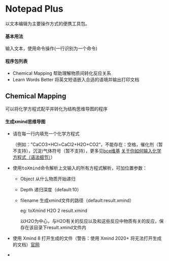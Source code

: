 # Notepad Plus

以文本编辑为主要操作方式的便携工具包。

#### 基本用法

输入文本，使用命令操作(一行识别为一个命令)

#### 程序包列表

- Chemical Mapping 帮助理解物质间转化反应关系
- Learn Words Better 将英文短语嵌入合适的语境并输出打印文档

## Chemical Mapping

可以将化学方程式配平并转化为结构思维导图的程序

#### 生成xmind思维导图

- 请在每一行内填充一个化学方程式

  （例如：”CaCO3+HCl=CaCl2+H2O+CO2“，不能存在：空格，催化剂（暂不支持），沉淀/气体符号（暂不支持），更多见[bce维基](https://github.com/bce-toolkit/bce/wiki) [关于你如何输入化学方程式（语法细节）](https://github.com/bce-toolkit/bce/wiki/Syntax)）

- 使用<kbd>toXmind</kbd>命令解析上文输入的所有方程式解析，可加位置参数：

  - Object 从什么物质开始递归

  - Depth 递归深度（default:10）

  - filename 生成xmind文件的路径（default:result.xmind）

    eg: toXmind H2O 2 result.xmind

    以H2O为中心，与H2O有关的反应以及和这些反应中物质有关的反应，保存在该目录下result.xmind文件内

- 使用 Xmind 8 打开生成的文件（警告：使用 Xmind 2020+ 将无法打开生成的文档）[官网](https://www.xmind.cn/xmind8-pro/)
- 
